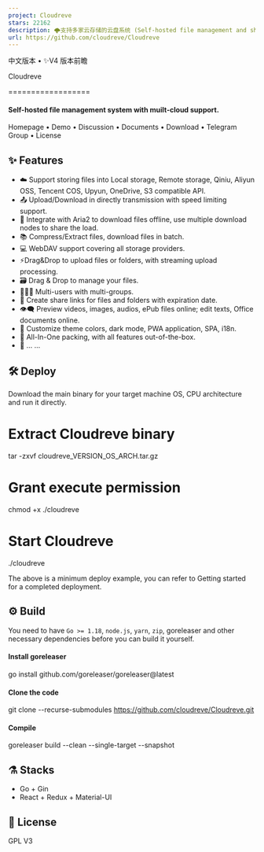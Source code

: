 ```yaml
---
project: Cloudreve
stars: 22162
description: 🌩支持多家云存储的云盘系统 (Self-hosted file management and sharing system, supports multiple storage providers)
url: https://github.com/cloudreve/Cloudreve
---
```


中文版本 • ✨V4 版本前瞻

  
  
Cloudreve  

==================

#### Self-hosted file management system with muilt-cloud support.

Homepage • Demo • Discussion • Documents • Download • Telegram Group • License

✨ Features
----------

-   ☁️ Support storing files into Local storage, Remote storage, Qiniu, Aliyun OSS, Tencent COS, Upyun, OneDrive, S3 compatible API.
-   📤 Upload/Download in directly transmission with speed limiting support.
-   💾 Integrate with Aria2 to download files offline, use multiple download nodes to share the load.
-   📚 Compress/Extract files, download files in batch.
-   💻 WebDAV support covering all storage providers.
-   ⚡Drag&Drop to upload files or folders, with streaming upload processing.
-   🗃️ Drag & Drop to manage your files.
-   👩‍👧‍👦 Multi-users with multi-groups.
-   🔗 Create share links for files and folders with expiration date.
-   👁️‍🗨️ Preview videos, images, audios, ePub files online; edit texts, Office documents online.
-   🎨 Customize theme colors, dark mode, PWA application, SPA, i18n.
-   🚀 All-In-One packing, with all features out-of-the-box.
-   🌈 ... ...

🛠️ Deploy
----------

Download the main binary for your target machine OS, CPU architecture and run it directly.

# Extract Cloudreve binary
tar -zxvf cloudreve\_VERSION\_OS\_ARCH.tar.gz

# Grant execute permission
chmod +x ./cloudreve

# Start Cloudreve
./cloudreve

The above is a minimum deploy example, you can refer to Getting started for a completed deployment.

⚙️ Build
--------

You need to have `Go >= 1.18`, `node.js`, `yarn`, `zip`, goreleaser and other necessary dependencies before you can build it yourself.

#### Install goreleaser

go install github.com/goreleaser/goreleaser@latest

#### Clone the code

git clone --recurse-submodules https://github.com/cloudreve/Cloudreve.git

#### Compile

goreleaser build --clean --single-target --snapshot

⚗️ Stacks
---------

-   Go + Gin
-   React + Redux + Material-UI

📜 License
----------

GPL V3
